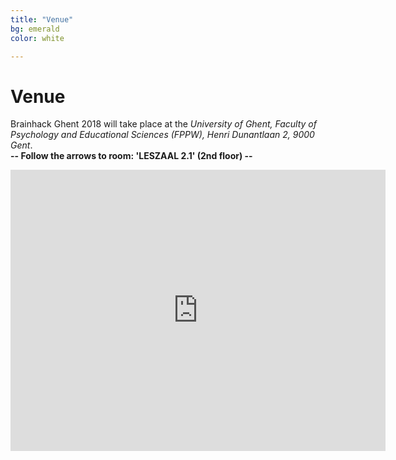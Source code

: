 ```yaml
---
title: "Venue"
bg: emerald
color: white

---
```

# Venue

<a name="fppw"></a>

Brainhack Ghent 2018 will take place at the *University of Ghent, Faculty of Psychology and Educational Sciences (FPPW), Henri Dunantlaan 2, 9000 Gent*. <br>
<strong> -- Follow the arrows to room: 'LESZAAL 2.1' (2nd floor) -- </strong>

<div class="icontain">

<iframe src="https://www.google.com/maps/embed?pb=!1m18!1m12!1m3!1d2508.2152075419012!2d3.701421715201788!3d51.04911395192867!2m3!1f0!2f0!3f0!3m2!1i1024!2i768!4f13.1!3m3!1m2!1s0x47c3716f95482bfb%3A0x3a4a9366eb7dd655!2sFaculty+of+Psychology+and+Educational+Sciences!5e0!3m2!1spl!2sbe!4v1522063725406" width="600" height="450" frameborder="0" style="border:0" allowfullscreen></iframe>
</iframe>
</div>


